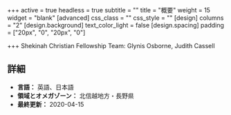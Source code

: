 +++
active = true
headless = true
subtitle = ""
title = "概要"
weight = 15
widget = "blank"
[advanced]
css_class = ""
css_style = ""
[design]
columns = "2"
[design.background]
text_color_light = false
[design.spacing]
padding = ["20px", "0", "20px", "0"]

+++
Shekinah Christian Fellowship
Team: Glynis Osborne, Judith Cassell

## 詳細

* **言語：** 英語、日本語
* **領域とオメガゾーン：** 北信越地方・長野県
* **最終更新：** 2020-04-15